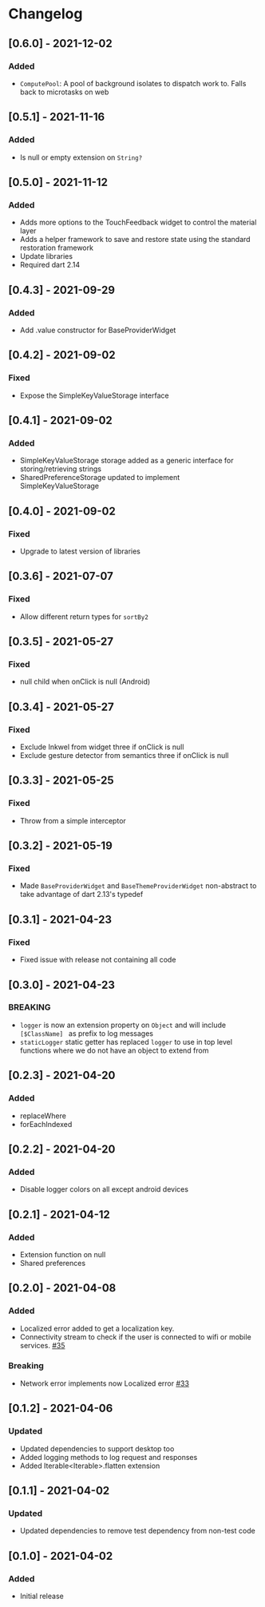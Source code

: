# Changelog

## [0.6.0] - 2021-12-02
### Added

- `ComputePool`: A pool of background isolates to dispatch work to. Falls back to microtasks on web

## [0.5.1] - 2021-11-16
### Added

- Is null or empty extension on `String?`

## [0.5.0] - 2021-11-12
### Added

- Adds more options to the TouchFeedback widget to control the material layer
- Adds a helper framework to save and restore state using the standard restoration framework
- Update libraries
- Required dart 2.14

## [0.4.3] - 2021-09-29

### Added

- Add .value constructor for BaseProviderWidget

## [0.4.2] - 2021-09-02

### Fixed

- Expose the SimpleKeyValueStorage interface

## [0.4.1] - 2021-09-02

### Added

- SimpleKeyValueStorage storage added as a generic interface for storing/retrieving strings
- SharedPreferenceStorage updated to implement SimpleKeyValueStorage

## [0.4.0] - 2021-09-02

### Fixed

- Upgrade to latest version of libraries

## [0.3.6] - 2021-07-07

### Fixed

- Allow different return types for `sortBy2`

## [0.3.5] - 2021-05-27

### Fixed

- null child when onClick is null (Android)

## [0.3.4] - 2021-05-27

### Fixed

- Exclude Inkwel from widget three if onClick is null
- Exclude gesture detector from semantics three if onClick is null

## [0.3.3] - 2021-05-25

### Fixed

- Throw from a simple interceptor

## [0.3.2] - 2021-05-19

### Fixed

- Made `BaseProviderWidget` and `BaseThemeProviderWidget` non-abstract to take advantage of dart 2.13's typedef

## [0.3.1] - 2021-04-23

### Fixed

- Fixed issue with release not containing all code

## [0.3.0] - 2021-04-23

### BREAKING

- `logger` is now an extension property on `Object` and will include `[$ClassName] ` as prefix to log messages
- `staticLogger` static getter has replaced `logger` to use in top level functions where we do not have an object to extend from

## [0.2.3] - 2021-04-20

### Added

- replaceWhere
- forEachIndexed

## [0.2.2] - 2021-04-20

### Added

- Disable logger colors on all except android devices

## [0.2.1] - 2021-04-12

### Added

- Extension function on null
- Shared preferences

## [0.2.0] - 2021-04-08

### Added

- Localized error added to get a localization key.
- Connectivity stream to check if the user is connected to wifi or mobile services.  [#35](https://github.com/icapps/flutter-icapps-architecture/issues/35)

### Breaking

- Network error implements now Localized error [#33](https://github.com/icapps/flutter-icapps-architecture/issues/33)

## [0.1.2] - 2021-04-06

### Updated

- Updated dependencies to support desktop too
- Added logging methods to log request and responses
- Added Iterable<Iterable<T>>.flatten extension

## [0.1.1] - 2021-04-02

### Updated

- Updated dependencies to remove test dependency from non-test code

## [0.1.0] - 2021-04-02

### Added

- Initial release
